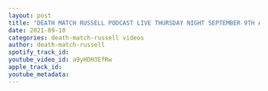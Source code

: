 ```yaml
---
layout: post
title: "DEATH MATCH RUSSELL PODCAST LIVE THURSDAY NIGHT SEPTEMBER 9TH AT 8PM ET WITH GUEST JOSH SHERNOFF!"
date: 2021-09-10
categories: death-match-russell videos
author: death-match-russell
spotify_track_id: 
youtube_video_id: a9yHDH3EfRw
apple_track_id: 
youtube_metadata: 
---
```

